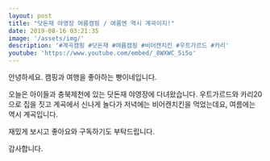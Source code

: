 ```yaml
---
layout: post
title: "닷돈재 야영장 여름캠핑 / 여름엔 역시 계곡이지!"
date: 2019-08-16 03:21:35
image: '/assets/img/'
description: '#계곡캠핑 #닷돈재 #여름캠핑 #비어캔치킨 #우트가르드 #카리'
youtube: 'https://www.youtube.com/embed/_8WXWC_5i5o'
---
```



안녕하세요. 캠핑과 여행을 좋아하는 빵이네입니다.

오늘은 아이들과 충북제천에 있는 닷돈재 야영장에 다녀왔습니다.
우트가르드와 카리20으로 집을 짓고 계곡에서 신나게 놀다가 저녁에는 비어캔치킨을 먹었는데요, 여름에는 역시 계곡입니다.

재밌게 보시고 좋아요와 구독하기도 부탁드립니다.

감사합니다.
